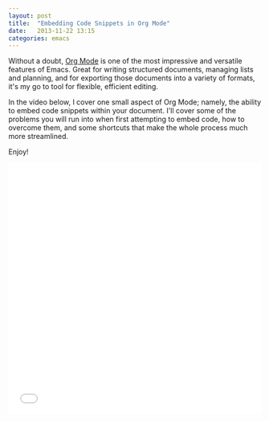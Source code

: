 ```yaml
---
layout: post
title:  "Embedding Code Snippets in Org Mode"
date:   2013-11-22 13:15
categories: emacs
---
```


Without a doubt, [Org Mode](http://orgmode.org/) is one of the most impressive
and versatile features of Emacs.  Great for writing structured documents,
managing lists and planning, and for exporting those documents into a variety
of formats, it's my go to tool for flexible, efficient editing.

In the video below, I cover one small aspect of Org Mode; namely, the ability
to embed code snippets within your document.  I'll cover some of the problems
you will run into when first attempting to embed code, how to overcome them,
and some shortcuts that make the whole process much more streamlined.

Enjoy!

<iframe width="100%" height="500" src="//www.youtube.com/embed/lsYdK0C2RvQ"
frameborder="0" allowfullscreen></iframe>

